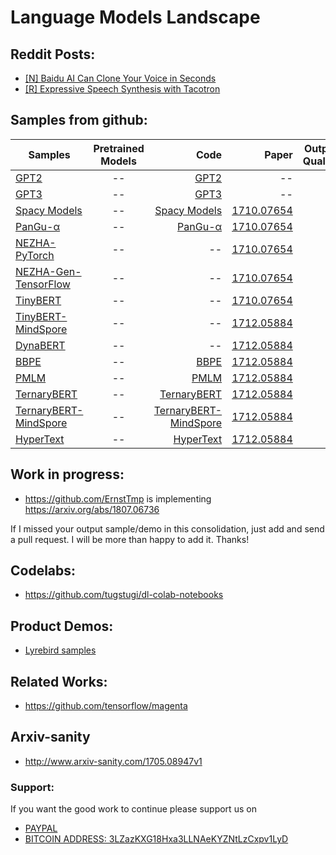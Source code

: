 # Language Models Landscape

## Reddit Posts:

- [[N] Baidu AI Can Clone Your Voice in Seconds](https://www.reddit.com/r/MachineLearning/comments/7zb2jm/n_baidu_ai_can_clone_your_voice_in_seconds/)
- [[R] Expressive Speech Synthesis with Tacotron
](https://www.reddit.com/r/MachineLearning/comments/87klvo/r_expressive_speech_synthesis_with_tacotron/)

## Samples from github:

| Samples       | Pretrained Models           | Code  | Paper  | Output Quality
| ------------- |:---------------------------:| -----:| ------:|------:|
| [GPT2](https://github.com/openai/gpt-2)|--|[GPT2](https://github.com/openai/gpt-2)|--| D |
| [GPT3](https://github.com/openai/gpt-3)|--|[GPT3](https://github.com/openai/gpt-3)|--| D |
| [Spacy Models](https://github.com/explosion/spacy-models)|--|[Spacy Models](https://github.com/explosion/spacy-models)|[1710.07654](https://arxiv.org/pdf/1710.07654.pdf)| B |
| [PanGu-α](https://github.com/huawei-noah/Pretrained-Language-Model/tree/master/PanGu-α)|--|[PanGu-α](https://github.com/huawei-noah/Pretrained-Language-Model/tree/master/PanGu-α)|[1710.07654](https://arxiv.org/pdf/1710.07654.pdf)| B | [NEZHA-TensorFlow](https://github.com/huawei-noah/Pretrained-Language-Model/tree/master/NEZHA-TensorFlow)|--|--|[1710.07654](https://arxiv.org/pdf/1710.07654.pdf)| B |
| [NEZHA-PyTorch](https://github.com/huawei-noah/Pretrained-Language-Model/tree/master/NEZHA-PyTorch)|--|--|[1710.07654](https://arxiv.org/pdf/1710.07654.pdf)| B |
| [NEZHA-Gen-TensorFlow](https://github.com/huawei-noah/Pretrained-Language-Model/tree/master/NEZHA-Gen-TensorFlow)|--|--|[1710.07654](https://arxiv.org/pdf/1710.07654.pdf)| B |
| [TinyBERT](https://github.com/huawei-noah/Pretrained-Language-Model/tree/master/TinyBERT)|--|--|[1710.07654](https://arxiv.org/pdf/1710.07654.pdf)| B |
| [TinyBERT-MindSpore](https://github.com/huawei-noah/Pretrained-Language-Model/tree/master/TinyBERT-MindSpore) | -- | -- | [1712.05884](https://arxiv.org/abs/1712.05884) | A |
| [DynaBERT](https://github.com/huawei-noah/Pretrained-Language-Model/tree/master/DynaBERT) | -- | -- | [1712.05884](https://arxiv.org/abs/1712.05884) | A |
| [BBPE](https://github.com/huawei-noah/Pretrained-Language-Model/tree/master/BBPE) | -- | [BBPE](https://github.com/huawei-noah/Pretrained-Language-Model/tree/master/BBPE) | [1712.05884](https://arxiv.org/abs/1712.05884) | A |
| [PMLM](https://github.com/huawei-noah/Pretrained-Language-Model/tree/master/PMLM) | -- | [PMLM](https://github.com/huawei-noah/Pretrained-Language-Model/tree/master/PMLM) | [1712.05884](https://arxiv.org/abs/1712.05884) | A |
| [TernaryBERT](https://github.com/huawei-noah/Pretrained-Language-Model/tree/master/TernaryBERT) | -- | [TernaryBERT](https://github.com/huawei-noah/Pretrained-Language-Model/tree/master/TernaryBERT) | [1712.05884](https://arxiv.org/abs/1712.05884) | A |
| [TernaryBERT-MindSpore](https://github.com/huawei-noah/Pretrained-Language-Model/tree/master/TernaryBERT-MindSpore) | -- | [TernaryBERT-MindSpore](https://github.com/huawei-noah/Pretrained-Language-Model/tree/master/TernaryBERT-MindSpore) | [1712.05884](https://arxiv.org/abs/1712.05884) | A |
| [HyperText](https://github.com/huawei-noah/Pretrained-Language-Model/tree/master/HyperText) | -- | [HyperText](https://github.com/huawei-noah/Pretrained-Language-Model/tree/master/HyperText) | [1712.05884](https://arxiv.org/abs/1712.05884) | A |


## Work in progress:
 - https://github.com/ErnstTmp is implementing https://arxiv.org/abs/1807.06736

If I missed your output sample/demo in this consolidation, just add and send a pull request. I will be more than happy to add it. Thanks!

## Codelabs:
- https://github.com/tugstugi/dl-colab-notebooks

## Product Demos:

- [Lyrebird samples](https://lyrebird.ai/g/vWI8bJTl)

## Related Works:

- https://github.com/tensorflow/magenta

## Arxiv-sanity

- http://www.arxiv-sanity.com/1705.08947v1


### Support:

If you want the good work to continue please support us on

* [PAYPAL](https://www.paypal.me/ishandutta2007)
* [BITCOIN ADDRESS: 3LZazKXG18Hxa3LLNAeKYZNtLzCxpv1LyD](https://www.coinbase.com/join/5a8e4a045b02c403bc3a9c0c)
